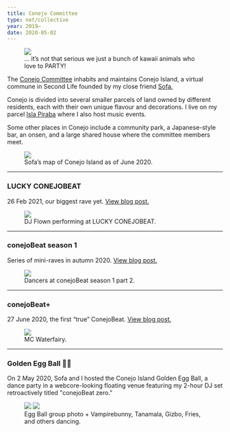 ```yaml
---
title: Conejo Committee
type: net/collective
year: 2019–
date: 2020-05-02
---
```

<figure class="float right">
  <img src="{{ site.baseurl }}/assets/img/committee.png">
  <figcaption>
    … it’s not that serious we just a bunch of kawaii animals who love to PARTY!
  </figcaption>
</figure>

The [Conejo Committee](http://casaconejo.neocities.org) inhabits and maintains Conejo Island, a virtual commune in Second Life founded by my close friend [Sofa.](http://yogurt200.neocities.org)

Conejo is divided into several smaller parcels of land owned by different residents, each with their own unique flavour and decorations. I live on my parcel [Isla Piraba](/work/piraba#isla-piraba) where I also host music events.

Some other places in Conejo include a community park, a Japanese-style bar, an onsen, and a large shared house where the committee members meet.

<figure>
  <img src="{{ site.baseurl }}/assets/img/conejomap.png">
  <figcaption>
    Sofa’s map of Conejo Island as of June 2020.
  </figcaption>
</figure>

<!-- ![](/assets/img/committee.png) -->

<!-- ##### … it's not that serious doe we just a bunch of kawaii animals who love to PARTY! -->

* * *

### LUCKY CONEJOBEAT

26 Feb 2021, our biggest rave yet. [View blog post.](/2021/02/24/lucky-conejobeat.html)
<figure>
  <img src="{{ site.baseurl }}/assets/img/lcb.png">
  <figcaption>
    DJ Flown performing at LUCKY CONEJOBEAT.
  </figcaption>
</figure>

* * *

### conejoBeat season 1

Series of mini-raves in autumn 2020. [View blog post.](/2020/12/09/conejoBeat-season-1.html)

<figure>
  <img src="{{ site.baseurl }}/assets/img/cbs1-dancers.png">
  <figcaption>
    Dancers at conejoBeat season 1 part 2.
  </figcaption>
</figure>

* * *

### conejoBeat+

27 June 2020, the first “true” ConejoBeat. [View blog post.](/2020/07/04/after-conejoBeat+.html)

<figure>
  <img src="{{ site.baseurl }}/assets/img/wafamc.png">
  <figcaption>
    MC Waterfairy.
  </figcaption>
</figure>

* * *

### Golden Egg Ball 🥚🎵

On 2 May 2020, Sofa and I hosted the Conejo Island Golden Egg Ball, a dance party in a webcore-looking floating venue featuring my 2-hour DJ set retroactively titled "conejoBeat zero."

<figure>
  <div class="img2">
    <img src="{{ site.baseurl }}/assets/img/conejo2.jpg">
    <img src="{{ site.baseurl }}/assets/img/conejo1.jpg">
  </div>
  <figcaption>
    Egg Ball group photo + Vampirebunny, Tanamala, Gizbo, Fries, and others dancing.
  </figcaption>
</figure>

